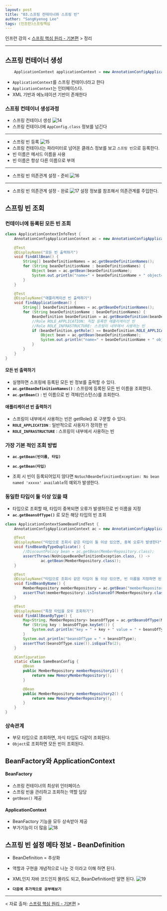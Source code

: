 ```yaml
---
layout: post
title: "03.스프링 컨테이너와 스프링 빈"
author: "SangKyenog Lee"
tags: (인프런)스프링핵심
---
```


인프런 강의 < [스프링 핵심 원리 - 기본편](https://www.inflearn.com/course/%EC%8A%A4%ED%94%84%EB%A7%81-%ED%95%B5%EC%8B%AC-%EC%9B%90%EB%A6%AC-%EA%B8%B0%EB%B3%B8%ED%8E%B8/dashboard) > 정리

---

## 스프링 컨테이너 생성
```java
    ApplicationContext applicationContext = new AnnotationConfigApplicationContext(AppConfig.class);
```
- `ApplicationContext`를 스프링 컨테이너라고 한다
- `ApplicationContext`는 인터페이스다.
- XML 기반과 에노테이션 기반이 존재한다

### 스프링 컨테이너 생성과정
- 스프링 컨테이너 생성
![14](/assets/springcoreimage/sp14.png)
- 스프링 컨테이너에 `AppConfig.class` 정보를 넘긴다

---

- 스프링 빈 등록
![15](/assets/springcoreimage/sp15.png)
- 스프링 컨테이너는 파라미터로 넘어온 클래스 정보를 보고 `스프링 빈`으로 등록한다.
- 빈 이름은 메서드 이름을 사용
- 빈 이름은 항상 다른 이름으로 부여

---

- 스프링 빈 의존관계 설정 - 준비
![16](/assets/springcoreimage/sp16.png)

---

- 스프링 빈 의존관계 설정 - 완료
![17](/assets/springcoreimage/sp17.png)
설정 정보를 참조해서 의존관계를 주입한다.

## 스프링 빈 조회

### 컨테이너에 등록된 모든 빈 조회
```java
class ApplicationContextInfoTest {
    AnnotationConfigApplicationContext ac = new AnnotationConfigApplicationContext(AppConfig.class);

    @Test
    @DisplayName("모든 빈 출력하기")
    void findAllBean() {
        String[] beanDefinitionNames = ac.getBeanDefinitionNames();
        for (String beanDefinitionName : beanDefinitionNames) {
            Object bean = ac.getBean(beanDefinitionName);
            System.out.println("name=" + beanDefinitionName + " object=" + bean);
        }
    }

    @Test
    @DisplayName("애플리케이션 빈 출력하기")
    void findApplicationBean() {
        String[] beanDefinitionNames = ac.getBeanDefinitionNames();
        for (String beanDefinitionName : beanDefinitionNames) {
            BeanDefinition beanDefinition = ac.getBeanDefinition(beanDefinitionName);
            //Role ROLE_APPLICATION: 직접 등록한 애플리케이션 빈
            //Role ROLE_INFRASTRUCTURE: 스프링이 내부에서 사용하는 빈
            if (beanDefinition.getRole() == BeanDefinition.ROLE_APPLICATION) {
                Object bean = ac.getBean(beanDefinitionName);
                System.out.println("name=" + beanDefinitionName + " object=" + bean);
            }
        }
    }
}
```

#### 모든 빈 출력하기
- 실행하면 스프링에 등록된 모든 빈 정보를 출력할 수 있다.
- **`ac.getBeanDefinitionNames()`** : 스프링에 등록된 모든 빈 이름을 조회한다.
- **`ac.getBean()`** : 빈 이름으로 빈 객체(인스턴스)를 조회한다.
#### 애플리케이션 빈 출력하기
- 스프링이 내부에서 사용하는 빈은 getRole() 로 구분할 수 있다.
- **`ROLE_APPLICATION`** : 일반적으로 사용자가 정의한 빈
- **`ROLE_INFRASTRUCTURE`** : 스프링이 내부에서 사용하는 빈


### 가장 기본 적인 조회 방법
- **`ac.getBean(빈이름, 타입)`**
- **`ac.getBean(타입)`**

- 조회 시 빈이 등록되어있지 않다면
`NoSuchBeanDefinitionException: No bean named 'xxxxx' available`의 예외가 발생한다.

### 동일한 타입이 둘 이상 있을 때
- 타입으로 조회할 때, 타입이 중복되면 오류가 발생하므로 빈 이름을 지정
- **`ac.getBeansOfType()`** 로 모든 해당 타입의 빈 조회

```java
class ApplicationContextSameBeanFindTest {
    AnnotationConfigApplicationContext ac = new AnnotationConfigApplicationContext(SameBeanConfig.class);

    @Test
    @DisplayName("타입으로 조회시 같은 타입이 둘 이상 있으면, 중복 오류가 발생한다")
    void findBeanByTypeDuplicate() {
        //DiscountPolicy bean = ac.getBean(MemberRepository.class);
        assertThrows(NoUniqueBeanDefinitionException.class, () ->
                ac.getBean(MemberRepository.class));
    }

    @Test
    @DisplayName("타입으로 조회시 같은 타입이 둘 이상 있으면, 빈 이름을 지정하면 된다")
    void findBeanByName() {
        MemberRepository memberRepository = ac.getBean("memberRepository1", MemberRepository.class);
        assertThat(memberRepository).isInstanceOf(MemberRepository.class);
    }

    @Test
    @DisplayName("특정 타입을 모두 조회하기")
    void findAllBeanByType() {
        Map<String, MemberRepository> beansOfType = ac.getBeansOfType(MemberRepository.class);
        for (String key : beansOfType.keySet()) {
            System.out.println("key = " + key + " value = " + beansOfType.get(key));
        }
        System.out.println("beansOfType = " + beansOfType);
        assertThat(beansOfType.size()).isEqualTo(2);
    }

    @Configuration
    static class SameBeanConfig {
        @Bean
        public MemberRepository memberRepository1() {
            return new MemoryMemberRepository();
        }

        @Bean
        public MemberRepository memberRepository2() {
            return new MemoryMemberRepository();
        }
    }
}
```
### 상속관계
- 부모 타입으로 조회하면, 자식 타입도 다같이 조회된다.
- `Object`로 조회하면 모든 빈이 조회된다.

## BeanFactory와 ApplicationContext
#### BeanFactory
- 스프링 컨테이너의 최상위 인터페이스
- 스프링 빈을 관리하고 조회하는 역할 담당
- `getBean()` 제공

#### ApplicationContext
- BeanFactory 기능을 모두 상속받아 제공
- 부가기능이 더 많음
![18](/assets/springcoreimage/sp18.png)


## 스프링 빈 설정 메타 정보 - BeanDefinition
- BeanDefinition = 추상화
- 역할과 구현을 개념적으로 나눈 것 이라고 이해 하면 된다.
- XML인지 자바 코드인지 몰라도 되고, BeanDefinition만 알면 된다.
![19](/assets/springcoreimage/sp19.png)

- **`다음에 추가적으로 공부해보기`**
---

< 자료 출처: [스프링 핵심 원리 - 기본편](https://www.inflearn.com/course/%EC%8A%A4%ED%94%84%EB%A7%81-%ED%95%B5%EC%8B%AC-%EC%9B%90%EB%A6%AC-%EA%B8%B0%EB%B3%B8%ED%8E%B8/dashboard) >